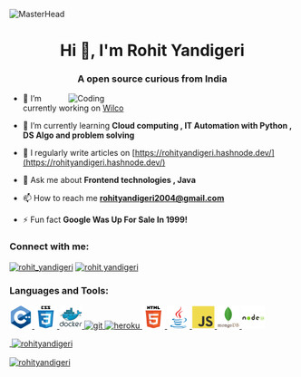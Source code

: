 ![MasterHead](https://media2.giphy.com/headers/GitHub/w8ZJLtJbmuph.gif)
<h1 align="center">Hi 👋, I'm Rohit Yandigeri</h1>
<h3 align="center">A open source curious from India</h3>
<img align="right" alt="Coding" width="400" src="https://miro.medium.com/max/1272/1*ZSVmWGcc1weENb0ShawWxw.gif">


- 🔭 I’m currently working on [Wilco](https://github.com/ObelusFamily/Anythink-Market-amoiq)

- 🌱 I’m currently learning **Cloud computing , IT Automation with Python , DS Algo and problem solving**

- 📝 I regularly write articles on [https://rohityandigeri.hashnode.dev/](https://rohityandigeri.hashnode.dev/)

- 💬 Ask me about **Frontend technologies , Java**

- 📫 How to reach me **rohityandigeri2004@gmail.com**

- ⚡ Fun fact **Google Was Up For Sale In 1999!**

<h3 align="left">Connect with me:</h3>
<p align="left">
<a href="https://twitter.com/rohit_yandigeri" target="blank"><img align="center" src="https://raw.githubusercontent.com/rahuldkjain/github-profile-readme-generator/master/src/images/icons/Social/twitter.svg" alt="rohit_yandigeri" height="30" width="40" /></a>
<a href="https://linkedin.com/in/rohit yandigeri" target="blank"><img align="center" src="https://raw.githubusercontent.com/rahuldkjain/github-profile-readme-generator/master/src/images/icons/Social/linked-in-alt.svg" alt="rohit yandigeri" height="30" width="40" /></a>
</p>

<h3 align="left">Languages and Tools:</h3>
<p align="left"> <a href="https://www.w3schools.com/cpp/" target="_blank" rel="noreferrer"> <img src="https://raw.githubusercontent.com/devicons/devicon/master/icons/cplusplus/cplusplus-original.svg" alt="cplusplus" width="40" height="40"/> </a> <a href="https://www.w3schools.com/css/" target="_blank" rel="noreferrer"> <img src="https://raw.githubusercontent.com/devicons/devicon/master/icons/css3/css3-original-wordmark.svg" alt="css3" width="40" height="40"/> </a> <a href="https://www.docker.com/" target="_blank" rel="noreferrer"> <img src="https://raw.githubusercontent.com/devicons/devicon/master/icons/docker/docker-original-wordmark.svg" alt="docker" width="40" height="40"/> </a> <a href="https://git-scm.com/" target="_blank" rel="noreferrer"> <img src="https://www.vectorlogo.zone/logos/git-scm/git-scm-icon.svg" alt="git" width="40" height="40"/> </a> <a href="https://heroku.com" target="_blank" rel="noreferrer"> <img src="https://www.vectorlogo.zone/logos/heroku/heroku-icon.svg" alt="heroku" width="40" height="40"/> </a> <a href="https://www.w3.org/html/" target="_blank" rel="noreferrer"> <img src="https://raw.githubusercontent.com/devicons/devicon/master/icons/html5/html5-original-wordmark.svg" alt="html5" width="40" height="40"/> </a> <a href="https://www.java.com" target="_blank" rel="noreferrer"> <img src="https://raw.githubusercontent.com/devicons/devicon/master/icons/java/java-original.svg" alt="java" width="40" height="40"/> </a> <a href="https://developer.mozilla.org/en-US/docs/Web/JavaScript" target="_blank" rel="noreferrer"> <img src="https://raw.githubusercontent.com/devicons/devicon/master/icons/javascript/javascript-original.svg" alt="javascript" width="40" height="40"/> </a> <a href="https://www.mongodb.com/" target="_blank" rel="noreferrer"> <img src="https://raw.githubusercontent.com/devicons/devicon/master/icons/mongodb/mongodb-original-wordmark.svg" alt="mongodb" width="40" height="40"/> </a> <a href="https://nodejs.org" target="_blank" rel="noreferrer"> <img src="https://raw.githubusercontent.com/devicons/devicon/master/icons/nodejs/nodejs-original-wordmark.svg" alt="nodejs" width="40" height="40"/> </a> <a href="https://www.python.or
<p><img align="left" src="https://github-readme-stats.vercel.app/api/top-langs?username=rohityandigeri&show_icons=true&locale=en&layout=compact" alt="rohityandigeri" /></p>

<p>&nbsp;<img align="center" src="https://github-readme-stats.vercel.app/api?username=rohityandigeri&show_icons=true&locale=en" alt="rohityandigeri" /></p>

<p><img align="center" src="https://github-readme-streak-stats.herokuapp.com/?user=rohityandigeri&" alt="rohityandigeri" /></p>
